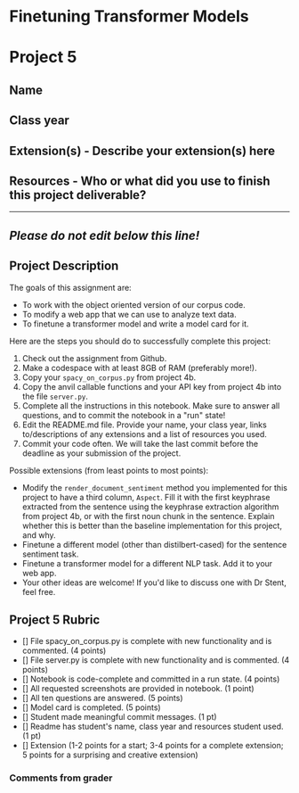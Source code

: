 # Finetuning Transformer Models

# Project 5

## Name

## Class year

## Extension(s) - Describe your extension(s) here

## Resources - Who or what did you use to finish this project deliverable?

-----------------------------------------------------------------------------------------------------------------------------------------------
*Please do not edit below this line!*
-----------------------------------------------------------------------------------------------------------------------------------------------

## Project Description

The goals of this assignment are:
* To work with the object oriented version of our corpus code.
* To modify a web app that we can use to analyze text data.
* To finetune a transformer model and write a model card for it.

Here are the steps you should do to successfully complete this project:
1. Check out the assignment from Github. 
2. Make a codespace with at least 8GB of RAM (preferably more!).
3. Copy your `spacy_on_corpus.py` from project 4b.
4. Copy the anvil callable functions and your API key from project 4b into the file `server.py`.
5. Complete all the instructions in this notebook. Make sure to answer all questions, and to commit the notebook in a "run" state!
6. Edit the README.md file. Provide your name, your class year, links to/descriptions of any extensions and a list of resources you used. 
7. Commit your code often. We will take the last commit before the deadline as your submission of the project.

Possible extensions (from least points to most points):
* Modify the `render_document_sentiment` method you implemented for this project to have a third column, `Aspect`. Fill it with the first keyphrase extracted from the sentence using the keyphrase extraction algorithm from project 4b, or with the first noun chunk in the sentence. Explain whether this is better than the baseline implementation for this project, and why.
* Finetune a different model (other than distilbert-cased) for the sentence sentiment task.
* Finetune a transformer model for a different NLP task. Add it to your web app.
* Your other ideas are welcome! If you'd like to discuss one with Dr Stent, feel free.

## Project 5 Rubric

- [] File spacy_on_corpus.py is complete with new functionality and is commented. (4 points)
- [] File server.py is complete with new functionality and is commented. (4 points)
- [] Notebook is code-complete and committed in a run state. (4 points)
- [] All requested screenshots are provided in notebook. (1 point)
- [] All ten questions are answered. (5 points)
- [] Model card is completed. (5 points)
- [] Student made meaningful commit messages. (1 pt)
- [] Readme has student's name, class year and resources student used. (1 pt)
- [] Extension (1-2 points for a start; 3-4 points for a complete extension; 5 points for a surprising and creative extension)

### Comments from grader
